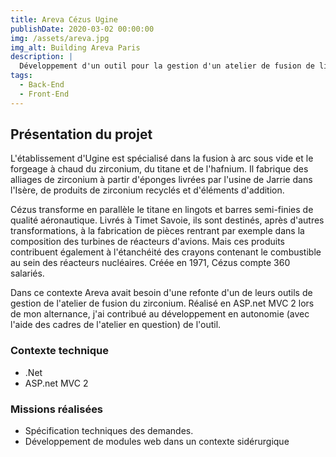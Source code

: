 ```yaml
---
title: Areva Cézus Ugine
publishDate: 2020-03-02 00:00:00
img: /assets/areva.jpg
img_alt: Building Areva Paris
description: |
  Développement d'un outil pour la gestion d'un atelier de fusion de lingots de zirconium
tags:
  - Back-End
  - Front-End
---
```


## Présentation du projet

L'établissement d'Ugine est spécialisé dans la fusion à arc sous vide et le forgeage à chaud du zirconium, du titane et de l'hafnium. Il fabrique des alliages de zirconium à partir d'éponges livrées par l'usine de Jarrie dans l'Isère, de produits de zirconium recyclés et d'éléments d'addition.

Cézus transforme en parallèle le titane en lingots et barres semi-finies de qualité aéronautique. Livrés à Timet Savoie, ils sont destinés, après d'autres transformations, à la fabrication de pièces rentrant par exemple dans la composition des turbines de réacteurs d'avions. Mais ces produits contribuent également à l'étanchéité des crayons contenant le combustible au sein des réacteurs nucléaires. Créée en 1971, Cézus compte 360 salariés.

Dans ce contexte Areva avait besoin d'une refonte d'un de leurs outils de gestion de l'atelier de fusion du zirconium.
Réalisé en ASP.net MVC 2 lors de mon alternance, j'ai contribué au développement en autonomie (avec l'aide des cadres de l'atelier en question) de l'outil.

### Contexte technique

- .Net
- ASP.net MVC 2

### Missions réalisées

- Spécification techniques des demandes.
- Développement de modules web dans un contexte sidérurgique
